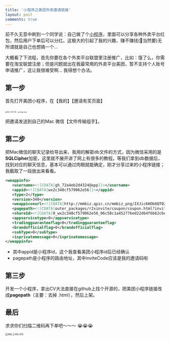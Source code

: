 ```yaml
---
title: '小程序之美团外卖邀请链接'
layout: post
comments: true
---
```


前不久无意中刷到一个同学说：自己做了个[小程序](https://github.com/Dcell/coupons)，里面可以分享各种外卖平台红包，然后用户下单后可以分红。这极大的引起了我的兴趣，赚不赚钱(🐶当然要)无所谓就是自己也想搞一个...

大概看了下流程，首先你要在各个外卖平台联盟里注册推广，比如：饿了么，你需要在淘宝联盟注册；但是问题就出在我最常用的外卖平台美团，暂不支持个人账号申请推广，这让我很难受啊... 我得想个办法。

## 第一步

首先打开美团小程序，在【我的】【邀请有奖页面】

<img src="https://i.loli.net/2020/12/17/IVK3W7m28qSO6uF.png" alt="IMG_2360.PNG" style="zoom:30%;" />

<img src="https://i.loli.net/2020/12/17/Wzgif1NVRFsTx3l.png" alt="image.png" style="zoom:33%;" />



把邀请发送到自己的Mac 微信【文件传输组手】。

## 第二步

把Mac微信的聊天记录给导出来，我用的解密db文件的方式，因为微信采用的是**SQLCipher**加密，这里就不展开讲了网上有很多的教程。等我们拿到db数据后，找到对应的聊天信息，基本可以通过肉眼就能确定，刚才分享过来的小程序链接；我截取了一段放出来看看。

```xml
<weappinfo>
   <username><![CDATA[gh_72a4eb2d4324@app]]></username>
   <appid><![CDATA[wx2c348cf579062e56]]></appid>
   <type>2</type>
   <version>340</version>
   <weappiconurl><![CDATA[http://mmbiz.qpic.cn/mmbiz_png/IXJic6HOb8QT02PwzH5wCUicpuGmIagaUJLxzGRKtoY8PLQqBR1UDHwK5DpsyRJnQ0OHAFGaA8jweXGUh8RsJpCA/640?wx_fmt=png&wxfrom=200]]></weappiconurl>
   <pagepath><![CDATA[outer_packages/r2xinvite/coupon/coupon.html?inviteCode=NnOIp-QOs8SiYF1dcSlL5r8phPrCf6qkH7evMyjIoup2NXxNCLYcBbd3bqpv2X2IOn5qfM4c28lrF49RL3kN7qKldLOV5bXOLrtjmuKQXOw_WKb38eCOvByJfrhKaFDEhpJ4NUwgFIKgxUTvIqoimgbBWQ6Ul_shsw1YN_XlAWM]]></pagepath>
   <shareId><![CDATA[0_wx2c348cf579062e56_06c58c1a452776ed22d64f6b62cbe83a_1608020809_0]]></shareId>
   <appservicetype>0</appservicetype>
   <tradingguaranteeflag>0</tradingguaranteeflag>
   <brandofficialflag>0</brandofficialflag>
   <subType>0</subType>
   <isprivatemessage>0</isprivatemessage>
</weappinfo>
```

- 其中appid是小程序id，这个我查看美团小程序id后已经确认
- pagepath是小程序的路由地址，其中inviteCode应该是我的邀请码啦

## 第三步

开发一个小程序，拿出CV大法直接在github上找个开源的，把美团小程序链接改成**pagepath**（主要：去掉 .html），然后上架。

## 最后

求求你们扫描二维码再下单吧～～～ 😭😭😭

<img src="https://i.loli.net/2020/12/17/XaZBfECLzHp62cm.jpg" alt="IMG_2359.JPG" style="zoom:50%;" />


